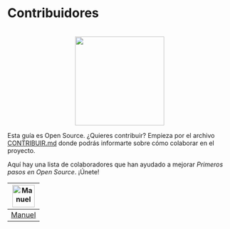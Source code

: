 # Contribuidores

<div align="center">
  </br>
	<img src="https://ik.imagekit.io/gdgjaen/charlas/open-source-2021/people_PNG_LfN1Fhu6o.png" height="200px"/>
</div>

Esta guía es Open Source. ¿Quieres contribuir? Empieza por el archivo [CONTRIBUIR.md](https://github.com/GDGJaen/charlas/blob/master/open-source-manuelalferez-2021/CONTRIBUIR.md) donde podrás informarte sobre cómo colaborar en el proyecto.



Aquí hay una lista de colaboradores que han ayudado a mejorar *Primeros pasos en Open Source*. ¡Únete!



| <img src="https://avatars1.githubusercontent.com/u/38152841?s=400&" alt="Manuel" height="50"> |
| ------------------------------------------------------------ |
| [Manuel](https://github.com/manuelalferez)                   |

